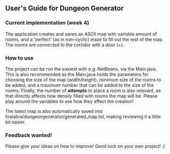 ## User's Guide for Dungeon Generator

### Current implementation (week 4)
The application creates and saves an ASCII map with variable amount of rooms, and a 'perfect' (as in non-cyclic) maze to fill out the rest of the map. The rooms are connected to the corridor with a door (+).

### How to use
The project can be run the easiest with e.g. NetBeans, via the Main.java. This is also recommended as the Main.java holds the parameters for choosing the size of the map (width/height), minimum size of the rooms to be added, and a maximum number that can be added to the size of the rooms. Finally, the number of **attempts** to place a room is also relevant, as that directly affects how densily filled with rooms the map will be. Please play around the variables to see how they affect the creation!

The latest map is also automatically saved into tiralabra/dungeongenerator/generated_map.txt, making reviewing it a little bit easier.

### Feedback wanted!
Please give your ideas on how to improve! Good luck on your own project! :)
